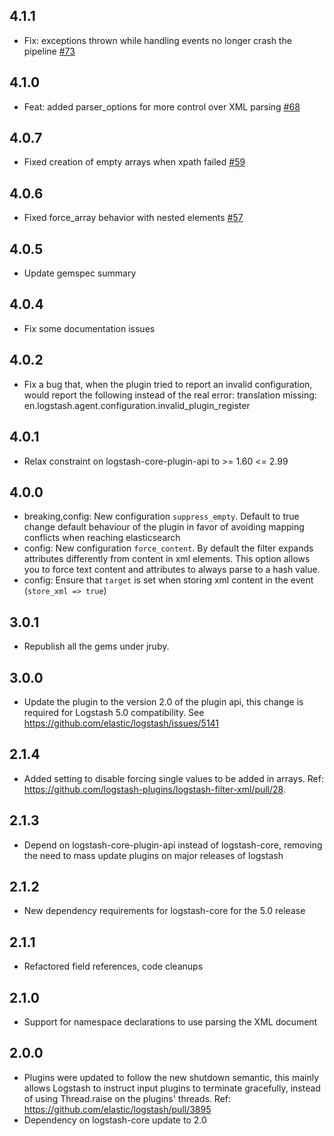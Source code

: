 ## 4.1.1
  - Fix: exceptions thrown while handling events no longer crash the pipeline [#73](https://github.com/logstash-plugins/logstash-filter-xml/pull/73)

## 4.1.0
  - Feat: added parser_options for more control over XML parsing [#68](https://github.com/logstash-plugins/logstash-filter-xml/pull/68)

## 4.0.7
  - Fixed creation of empty arrays when xpath failed [#59](https://github.com/logstash-plugins/logstash-filter-xml/pull/59)

## 4.0.6
  - Fixed force_array behavior with nested elements [#57](https://github.com/logstash-plugins/logstash-filter-xml/pull/57)

## 4.0.5
  - Update gemspec summary

## 4.0.4
  - Fix some documentation issues

## 4.0.2
  - Fix a bug that, when the plugin tried to report an invalid configuration, would report the following instead of the real error:
    translation missing: en.logstash.agent.configuration.invalid_plugin_register

## 4.0.1
  - Relax constraint on logstash-core-plugin-api to >= 1.60 <= 2.99

## 4.0.0
  - breaking,config: New configuration `suppress_empty`. Default to true change default behaviour of the plugin in favor of avoiding mapping conflicts when reaching elasticsearch
  - config: New configuration `force_content`. By default the filter expands attributes differently from content in xml elements.
    This option allows you to force text content and attributes to always parse to a hash value.
  - config: Ensure that `target` is set when storing xml content in the event (`store_xml => true`)

## 3.0.1
  - Republish all the gems under jruby.

## 3.0.0
  - Update the plugin to the version 2.0 of the plugin api, this change is required for Logstash 5.0 compatibility. See https://github.com/elastic/logstash/issues/5141

## 2.1.4
  - Added setting to disable forcing single values to be added in arrays. Ref: https://github.com/logstash-plugins/logstash-filter-xml/pull/28.

## 2.1.3
  - Depend on logstash-core-plugin-api instead of logstash-core, removing the need to mass update plugins on major releases of logstash

## 2.1.2
  - New dependency requirements for logstash-core for the 5.0 release

## 2.1.1
 - Refactored field references, code cleanups

## 2.1.0
 - Support for namespace declarations to use parsing the XML document

## 2.0.0
 - Plugins were updated to follow the new shutdown semantic, this mainly allows Logstash to instruct input plugins to terminate gracefully,
   instead of using Thread.raise on the plugins' threads. Ref: https://github.com/elastic/logstash/pull/3895
 - Dependency on logstash-core update to 2.0
